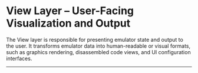# View Layer – User-Facing Visualization and Output

The View layer is responsible for presenting emulator state and output to the user. It transforms emulator data into human-readable or visual formats, such as graphics rendering, disassembled code views, and UI configuration interfaces.

---
